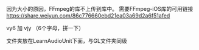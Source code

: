因为大小的原因，FFmpeg的库不上传到库中。
需要FFmpeg-iOS库的可用链接
https://share.weiyun.com/86c776660ebd21ea03a69d2a6f51afed

vy6 加 vjy （6个字母，拼一下）

文件夹放在LearnAudioUnit下面，与GL文件夹同级
